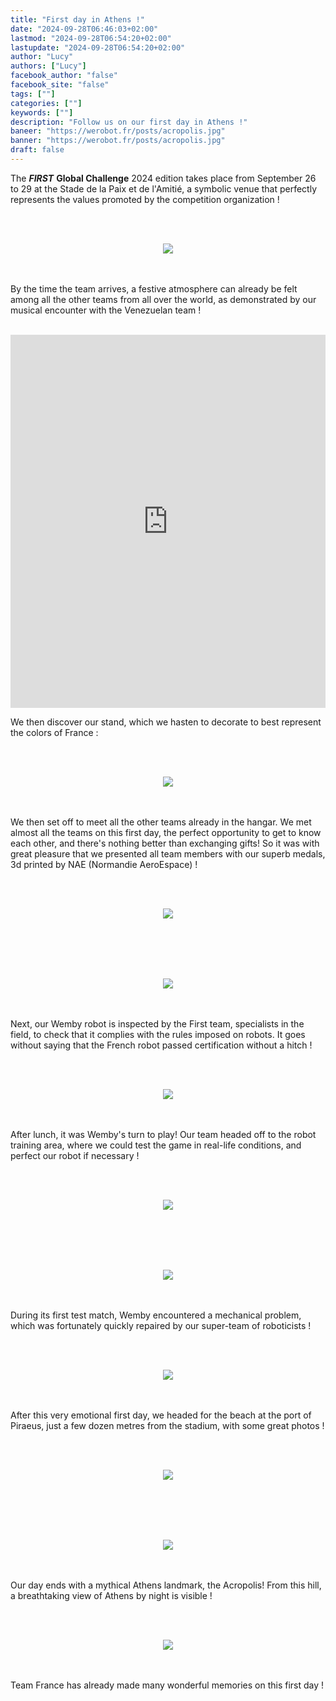 ```yaml
---
title: "First day in Athens !"
date: "2024-09-28T06:46:03+02:00"
lastmod: "2024-09-28T06:54:20+02:00"
lastupdate: "2024-09-28T06:54:20+02:00"
author: "Lucy"
authors: ["Lucy"]
facebook_author: "false"
facebook_site: "false"
tags: [""]
categories: [""]
keywords: [""]
description: "Follow us on our first day in Athens !"
baneer: "https://werobot.fr/posts/acropolis.jpg"
banner: "https://werobot.fr/posts/acropolis.jpg"
draft: false
---
```

The ***FIRST*** **Global Challenge** 2024 edition takes place from September 26 to 29 at the Stade de la Paix et de l'Amitié, a symbolic venue that perfectly represents the values promoted by the competition organization !


<br><br>
<center>
<img src="https://werobot.fr/posts/stadium.jpg">
</center>
<br><br>



By the time the team arrives, a festive atmosphere can already be felt among all the other teams from all over the world, as demonstrated by our musical encounter with the Venezuelan team !


<br>
<iframe class="youtube-player" width="100%" height="597" src="https://youtube.com/embed/NVu7DVMlx-o?
version=3&amp;rel=1&amp;showsearch=0&amp;showinfo=1&amp;iv_load_policy=1&amp;fs=1&amp;hl=fr-FR&amp;autohide=2&amp;wmode=transparent" allowfullscreen="true" style="border:0;" sandbox="allow-scripts allow-same-origin allow-popups allow-presentation allow-popups-to-escape-sandbox"></iframe>



We then discover our stand, which we hasten to decorate to best represent the colors of France :


<br><br>
<center>
<div style="width: 100%">
<img src="https://werobot.fr/posts/stand.jpg">
</div>
</center>
<br><br>



We then set off to meet all the other teams already in the hangar. We met almost all the teams on this first day, the perfect opportunity to get to know each other, and there's nothing better than exchanging gifts! So it was with great pleasure that we presented all team members with our superb medals, 3d printed by NAE (Normandie AeroEspace) !


<br><br>
<center>
<div style="width: 50%">
<img src="https://werobot.fr/posts/pierremed.jpg">
</div>
</center>
<br><br>


<br><br>
<center>
<div style="width: 100%">
<img src="https://werobot.fr/posts/switzerland.jpg">
</div>
</center>
<br><br>



Next, our Wemby robot is inspected by the First team, specialists in the field, to check that it complies with the rules imposed on robots.
It goes without saying that the French robot passed certification without a hitch ! 


<br><br>
<center>
<div style="width: 50%">
<img src="https://werobot.fr/posts/inspectionj.jpg">
</div>
</center>
<br><br>


After lunch, it was Wemby's turn to play! Our team headed off to the robot training area, where we could test the game in real-life conditions, and perfect our robot if necessary !

<br><br>
<center>
<div style="width: 50%">
<img src="https://werobot.fr/posts/couloir.jpg">
</div>
</center>
<br><br>


<br><br>
<center>
<div style="width: 50%">
<img src="https://werobot.fr/posts/terrain.jpg">
</div>
</center>
<br><br>

During its first test match, Wemby encountered a mechanical problem, which was fortunately quickly repaired by our super-team of roboticists !


<br><br>
<center>
<div style="width: 50%">
<img src="https://werobot.fr/posts/reparation.jpg">
</div>
</center>
<br><br>


After this very emotional first day, we headed for the beach at the port of Piraeus, just a few dozen metres from the stadium, with some great photos !


<br><br>
<center>
<div style="width: 50%">
<img src="https://werobot.fr/posts/seagrp.jpg">
</div>
</center>
<br><br>


<br><br>
<center>
<div style="width: 50%">
<img src="https://werobot.fr/posts/sea.jpg">
</div>
</center>
<br><br>


Our day ends with a mythical Athens landmark, the Acropolis! From this hill, a breathtaking view of Athens by night is visible !

<br><br>
<center>
<div style="width: 100%">
<img src="https://werobot.fr/posts/acropolis.jpg">
</div>
</center>
<br><br>

Team France has already made many wonderful memories on this first day !



